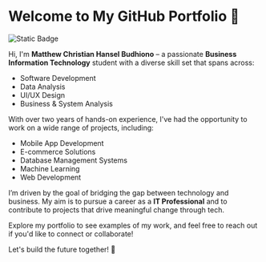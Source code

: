 # Welcome to My GitHub Portfolio 👋
![Static Badge](https://img.shields.io/badge/https%3A%2F%2Fwww.linkedin.com%2Fin%2Fmatthew-chb%2F?logo=LinkedIn&logoColor=%230077B5&color=%23333333)


Hi, I'm **Matthew Christian Hansel Budhiono** – a passionate **Business Information Technology** student with a diverse skill set that spans across:

- Software Development 
- Data Analysis
- UI/UX Design
- Business & System Analysis

With over two years of hands-on experience, I've had the opportunity to work on a wide range of projects, including:

- Mobile App Development
- E-commerce Solutions
- Database Management Systems
- Machine Learning
- Web Development

I’m driven by the goal of bridging the gap between technology and business. My aim is to pursue a career as a **IT Professional** and to contribute to projects that drive meaningful change through tech.

Explore my portfolio to see examples of my work, and feel free to reach out if you'd like to connect or collaborate!

Let's build the future together! 🚀
